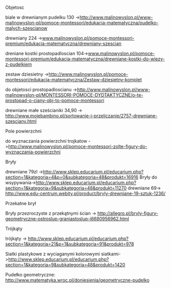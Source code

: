 Objetosc

biale w drewnianym pudelku 130 ->http://www.malinowyslon.pl/www-malinowyslon-pl/pomoce-montessori/edukacja-matematyczna/pudelko-malych-szescianow

drewniany 224 ->www.malinowyslon.pl/pomoce-montessori-premium/edukacja-matematyczna/drewniany-szescian

dreniane kostki prostopadloscian 104->www.malinowyslon.pl/pomoce-montessori-premium/edukacja-matematyczna/drewniane-kostki-do-wiezy-z-pudelkiem

zestaw dziesietny ->http://www.malinowyslon.pl/pomoce-montessori/edukacja-matematyczna/Zestaw-dziesietny-komplet

do objetosci prostopadloscianu ->http://www.malinowyslon.pl/www-malinowyslon-pl/MONTESSORI-POMOCE-DYDTAKTYCZNE/o-te-prostopad-o-ciany-obj-to-pomoce-montessori

drewniane małe sześcianiki 34,90 -> http://www.mojebambino.pl/sortowanie-i-przeliczanie/2757-drewniane-szesciany.html

Pole powierzchni

do wyznaczania powierzchni trojkatow ->http://www.malinowyslon.pl/pomoce-montessori-zolte-figury-do-wyznaczania-powierzchni

Bryły

drewniane 79zl ->http://www.sklep.educarium.pl/educarium.php?section=1&kategoria=4&p=0&subkategoria=48&produkt=16916
Bryły do wsypywania->http://www.sklep.educarium.pl/educarium.php?section=1&kategoria=9&subkategoria=48&produkt=11270
drewniane 69-> http://www.edu-centrum.webity.pl/product/bryly-drewniane-19-sztuk-1236/


Przekatne brył

Bryły przezroczyste z przekątnymi ścian -> http://allegro.pl/bryly-figury-geometryczne-ostroslup-graniastoslup-i6680956962.html

Trójkąty

trójkąty -> http://www.sklep.educarium.pl/educarium.php?section=1&kategoria=21&p=1&subkategoria=91&produkt=978

Siatki
plastykowe z wyciaganymi kolorowymi siatkami->http://www.sklep.educarium.pl/educarium.php?section=1&kategoria=9&subkategoria=48&produkt=1420

Pudełko geometryczne:
http://www.matematyka.wroc.pl/doniesienia/geometryczne-pudelko

